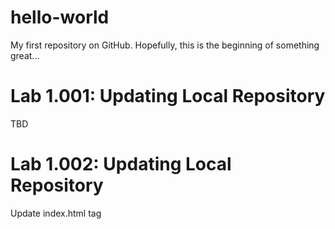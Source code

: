 # hello-world
My first repository on GitHub. Hopefully, this is the beginning of something great...
# Lab 1.001: Updating Local Repository
TBD
# Lab 1.002: Updating Local Repository
Update index.html tag <title>
# Lab 1.003: Updating Local Repository
 1. VSCode Extention install of "Draw.io Integration" Extention
 2. Create file as new_diagram.dwawio
 3. Export file to new_diagram.png
 4. Export file to new_diagram.svg 
 # Lab 1.004: Add SVG image to web page
 create an img tag to display new SVG file
 # Lab 2.000: Add Update HTML and JavaScript files to display Hello World